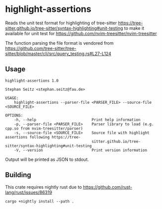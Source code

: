# highlight-assertions

Reads the unit test format for highlighting of tree-sitter
https://tree-sitter.github.io/tree-sitter/syntax-highlighting#unit-testing to make it available for
unit test for https://github.com/nvim-treesitter/nvim-treesitter

The function parsing the file format is vendored from
https://github.com/tree-sitter/tree-sitter/blob/master/cli/src/query_testing.rs#L27-L124

## Usage

```
highlight-assertions 1.0

Stephan Seitz <stephan.seitz@fau.de>

USAGE:
    highlight-assertions --parser-file <PARSER_FILE> --source-file <SOURCE_FILE>

OPTIONS:
    -h, --help                         Print help information
    -p, --parser-file <PARSER_FILE>    Parser library to load (e.g. cpp.so from nvim-treesitter/parser)
    -s, --source-file <SOURCE_FILE>    Source file with highlight assertions following https://tree-
                                       sitter.github.io/tree-sitter/syntax-highlighting#unit-testing
    -V, --version                      Print version information
```
Output will be printed as JSON to stdout.

## Building

This crate requires nightly rust due to https://github.com/rust-lang/rust/issues/86319

```
cargo +nightly install --path .
```
